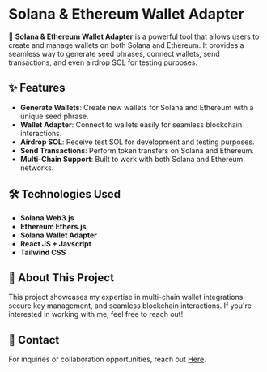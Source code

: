 # Solana & Ethereum Wallet Adapter

🔑 **Solana & Ethereum Wallet Adapter** is a powerful tool that allows users to create and manage wallets on both Solana and Ethereum. It provides a seamless way to generate seed phrases, connect wallets, send transactions, and even airdrop SOL for testing purposes.

## ✨ Features

- **Generate Wallets**: Create new wallets for Solana and Ethereum with a unique seed phrase.
- **Wallet Adapter**: Connect to wallets easily for seamless blockchain interactions.
- **Airdrop SOL**: Receive test SOL for development and testing purposes.
- **Send Transactions**: Perform token transfers on Solana and Ethereum.
- **Multi-Chain Support**: Built to work with both Solana and Ethereum networks.

## 🛠️ Technologies Used

- **Solana Web3.js**
- **Ethereum Ethers.js**
- **Solana Wallet Adapter**
- **React JS + Javscript**
- **Tailwind CSS**

## 🌟 About This Project

This project showcases my expertise in multi-chain wallet integrations, secure key management, and seamless blockchain interactions. If you're interested in working with me, feel free to reach out!

## 📩 Contact

For inquiries or collaboration opportunities, reach out [Here](https://linktr.ee/rohanBuilds).

